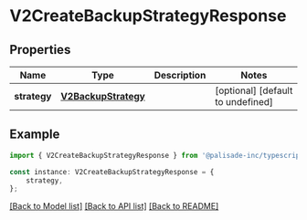 # V2CreateBackupStrategyResponse


## Properties

Name | Type | Description | Notes
------------ | ------------- | ------------- | -------------
**strategy** | [**V2BackupStrategy**](V2BackupStrategy.md) |  | [optional] [default to undefined]

## Example

```typescript
import { V2CreateBackupStrategyResponse } from '@palisade-inc/typescript-sdk';

const instance: V2CreateBackupStrategyResponse = {
    strategy,
};
```

[[Back to Model list]](../README.md#documentation-for-models) [[Back to API list]](../README.md#documentation-for-api-endpoints) [[Back to README]](../README.md)
